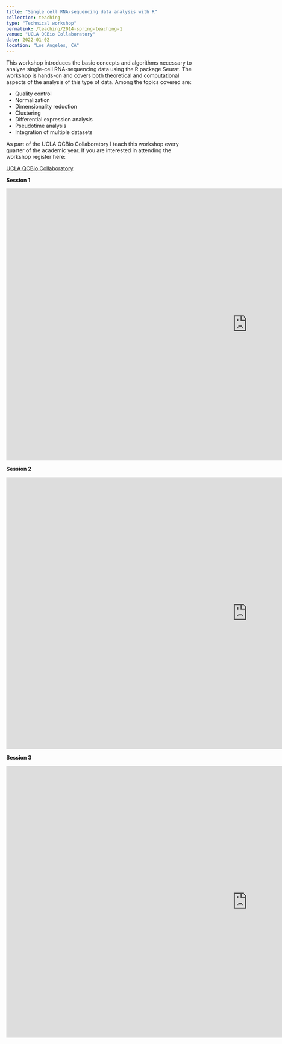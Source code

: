 ```yaml
---
title: "Single cell RNA-sequencing data analysis with R"
collection: teaching
type: "Technical workshop"
permalink: /teaching/2014-spring-teaching-1
venue: "UCLA QCBio Collaboratory"
date: 2022-01-02
location: "Los Angeles, CA"
---
```


This workshop introduces the basic concepts and algorithms necessary to analyze single-cell RNA-sequencing data using the R package Seurat. The workshop is hands-on and covers both theoretical and computational aspects of the analysis of this type of data. Among the topics covered are:

- Quality control 
- Normalization
- Dimensionality reduction
- Clustering
- Differential expression analysis
- Pseudotime analysis
- Integration of multiple datasets

As part of the UCLA QCBio Collaboratory I teach this workshop every quarter of the academic year. If you are interested in attending the workshop register here:

[UCLA QCBio Collaboratory](https://qcb.ucla.edu/collaboratory/workshops/w20-single-cell-rna-seq)
 


**Session 1**

<iframe width="1280" height="720" 
  src="https://www.youtube.com/embed/G-XmYchwmgc" 
  frameborder="0" allowfullscreen>
</iframe>

**Session 2**

<iframe width="1280" height="720" 
  src="https://www.youtube.com/embed/OYO2_6td7Os" 
  frameborder="0" allowfullscreen>
</iframe>

**Session 3**

<iframe width="1280" height="720" 
  src="https://www.youtube.com/embed/nu-APoGNAzk" 
  frameborder="0" allowfullscreen>
</iframe>